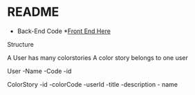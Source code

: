 # README

* Back-End Code 
*[Front End Here](https://github.com/ivnicolas/color-story-front-end)


Structure 

A User has many colorstories 
A color story belongs to one user  

User 
    -Name 
    -Code 
    -id 
   

ColorStory 
    -id 
    -colorCode 
    -userId
    -title
    -description
    - name